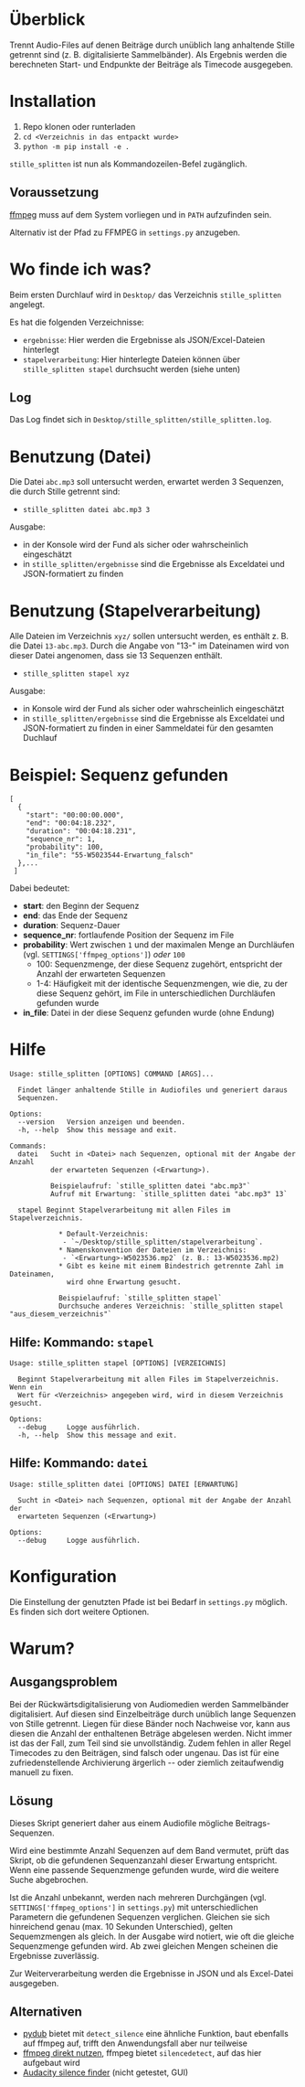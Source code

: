 # Überblick

Trennt Audio-Files auf denen Beiträge durch unüblich lang anhaltende Stille getrennt sind (z. B. digitalisierte Sammelbänder). Als Ergebnis werden die berechneten Start- und Endpunkte der Beiträge als Timecode ausgegeben. 

# Installation

1. Repo klonen oder runterladen
2. `cd <Verzeichnis in das entpackt wurde>`
3. `python -m pip install -e .`

`stille_splitten` ist nun als Kommandozeilen-Befel zugänglich.

## Voraussetzung

[ffmpeg](https://ffmpeg.org/) muss auf dem System vorliegen und in `PATH` aufzufinden sein.

Alternativ ist der Pfad zu FFMPEG in `settings.py` anzugeben.

# Wo finde ich was?

Beim ersten Durchlauf wird in `Desktop/` das Verzeichnis `stille_splitten` angelegt.

Es hat die folgenden Verzeichnisse:
   * `ergebnisse`: Hier werden die Ergebnisse als JSON/Excel-Dateien hinterlegt
   * `stapelverarbeitung`: Hier hinterlegte Dateien können über `stille_splitten stapel` durchsucht werden (siehe unten)

## Log

Das Log findet sich in `Desktop/stille_splitten/stille_splitten.log`.

# Benutzung (Datei)

Die Datei `abc.mp3` soll untersucht werden, erwartet werden 3 Sequenzen, die durch Stille getrennt sind:
  * `stille_splitten datei abc.mp3 3`

Ausgabe:
  * in der Konsole wird der Fund als sicher oder wahrscheinlich eingeschätzt
  * in `stille_splitten/ergebnisse` sind die Ergebnisse als Exceldatei und JSON-formatiert zu finden

# Benutzung (Stapelverarbeitung)

Alle Dateien im Verzeichnis `xyz/` sollen untersucht werden, es enthält z. B. die Datei `13-abc.mp3`. Durch die Angabe von "13-" im Dateinamen wird von dieser Datei angenomen, dass sie 13 Sequenzen enthält.
  * `stille_splitten stapel xyz`

Ausgabe:
  * in Konsole wird der Fund als sicher oder wahrscheinlich eingeschätzt
  * in `stille_splitten/ergebnisse` sind die Ergebnisse als Exceldatei und JSON-formatiert zu finden in einer Sammeldatei für den gesamten Duchlauf


# Beispiel: Sequenz gefunden

```
[
  {
    "start": "00:00:00.000", 
    "end": "00:04:18.232",
    "duration": "00:04:18.231",
    "sequence_nr": 1,
    "probability": 100,
    "in_file": "55-W5023544-Erwartung_falsch"
  },...
 ]
```

Dabei bedeutet:
  * **start**: den Beginn der Sequenz
  * **end**: das Ende der Sequenz
  * **duration**: Sequenz-Dauer 
  * **sequence_nr**: fortlaufende Position der Sequenz im File
  * **probability**: Wert zwischen `1` und der maximalen Menge an Durchläufen (vgl. `SETTINGS['ffmpeg_options']`) *oder* `100`
    * 100: Sequenzmenge, der diese Sequenz zugehört, entspricht der Anzahl der erwarteten Sequenzen
    * 1-4: Häufigkeit mit der identische Sequenzmengen, wie die, zu der diese Sequenz gehört,  im File in unterschiedlichen Durchläufen gefunden wurde
  * **in_file**: Datei in der diese Sequenz gefunden wurde (ohne Endung)

# Hilfe

```
Usage: stille_splitten [OPTIONS] COMMAND [ARGS]...

  Findet länger anhaltende Stille in Audiofiles und generiert daraus
  Sequenzen.

Options:
  --version   Version anzeigen und beenden.
  -h, --help  Show this message and exit.

Commands:
  datei   Sucht in <Datei> nach Sequenzen, optional mit der Angabe der Anzahl
          der erwarteten Sequenzen (<Erwartung>).
          
          Beispielaufruf: `stille_splitten datei "abc.mp3"`
          Aufruf mit Erwartung: `stille_splitten datei "abc.mp3" 13`
          
  stapel Beginnt Stapelverarbeitung mit allen Files im Stapelverzeichnis.
          
            * Default-Verzeichnis:
             - `~/Desktop/stille_splitten/stapelverarbeitung`.
            * Namenskonvention der Dateien im Verzeichnis:
             - `<Erwartung>-W5023536.mp2` (z. B.: 13-W5023536.mp2)
            * Gibt es keine mit einem Bindestrich getrennte Zahl im Dateinamen,
              wird ohne Erwartung gesucht.
            
            Beispielaufruf: `stille_splitten stapel`
            Durchsuche anderes Verzeichnis: `stille_splitten stapel "aus_diesem_verzeichnis"`
```
## Hilfe: Kommando: `stapel`

```
Usage: stille_splitten stapel [OPTIONS] [VERZEICHNIS]

  Beginnt Stapelverarbeitung mit allen Files im Stapelverzeichnis.  Wenn ein
  Wert für <Verzeichnis> angegeben wird, wird in diesem Verzeichnis gesucht.

Options:
  --debug     Logge ausführlich.
  -h, --help  Show this message and exit.
```

## Hilfe: Kommando: `datei`

```
Usage: stille_splitten datei [OPTIONS] DATEI [ERWARTUNG]

  Sucht in <Datei> nach Sequenzen, optional mit der Angabe der Anzahl der
  erwarteten Sequenzen (<Erwartung>)

Options:
  --debug     Logge ausführlich.
```

# Konfiguration

Die Einstellung der genutzten Pfade ist bei Bedarf in
`settings.py` möglich. Es finden sich dort weitere Optionen.

# Warum?

## Ausgangsproblem

Bei der Rückwärtsdigitalisierung von Audiomedien werden Sammelbänder digitalisiert. Auf diesen sind Einzelbeiträge durch unüblich lange Sequenzen von Stille getrennt. Liegen für diese Bänder noch Nachweise vor, kann aus diesen die Anzahl der enthaltenen Beträge abgelesen werden. Nicht immer ist das der Fall, zum Teil sind sie unvollständig. Zudem fehlen in aller Regel Timecodes zu den Beiträgen, sind falsch oder ungenau. Das ist für eine zufriedenstellende Archivierung ärgerlich -- oder ziemlich zeitaufwendig manuell zu fixen.

## Lösung

Dieses Skript generiert daher aus einem Audiofile mögliche Beitrags-Sequenzen.

Wird eine bestimmte Anzahl Sequenzen auf dem Band vermutet, prüft das Skript, ob die gefundenen Sequenzanzahl dieser Erwartung entspricht. Wenn eine passende Sequenzmenge gefunden wurde, wird die weitere Suche abgebrochen. 

Ist die Anzahl unbekannt, werden nach mehreren Durchgängen (vgl. `SETTINGS['ffmpeg_options']` in `settings.py`) mit unterschiedlichen Parametern die gefundenen Sequenzen verglichen. Gleichen sie sich hinreichend genau (max. 10 Sekunden Unterschied), gelten Sequemzmengen als gleich. In der Ausgabe wird notiert, wie oft die gleiche Sequenzmenge gefunden wird. Ab zwei gleichen Mengen scheinen die Ergebnisse zuverlässig.

Zur Weiterverarbeitung werden die Ergebnisse in JSON und als Excel-Datei ausgegeben.

## Alternativen

- [pydub](https://github.com/jiaaro/pydub) bietet mit `detect_silence` eine ähnliche Funktion, baut ebenfalls auf ffmpeg auf, trifft den Anwendungsfall aber nur teilweise
- [ffmpeg direkt nutzen](http://underpop.online.fr/f/ffmpeg/help/silencedetect.htm.gz), ffmpeg bietet `silencedetect`, auf das hier aufgebaut wird
- [Audacity silence finder](https://manual.audacityteam.org/man/silence_finder_setting_parameters.html) (nicht getestet, GUI)
